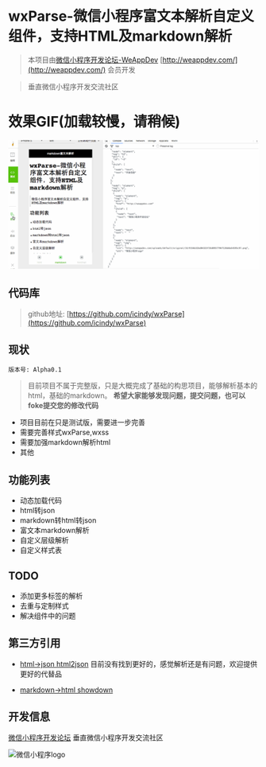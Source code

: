 # wxParse-微信小程序富文本解析自定义组件，支持HTML及markdown解析

> 本项目由[微信小程序开发论坛-WeAppDev](http://weappdev.com/) [http://weappdev.com/](http://weappdev.com/) 会员开发

> 垂直微信小程序开发交流社区

# 效果GIF(加载较慢，请稍候)

![wxParse.gif](screenshoot/wxParse.gif)

## 代码库

> github地址: [https://github.com/icindy/wxParse](https://github.com/icindy/wxParse)

## 现状

`版本号: Alpha0.1`

> 目前项目不属于完整版，只是大概完成了基础的构思项目，能够解析基本的html，基础的markdown。
**希望大家能够发现问题，提交问题，也可以foke提交您的修改代码**

* 项目目前在只是测试版，需要进一步完善
* 需要完善样式wxParse,wxss
* 需要加强markdown解析html
* 其他

## 功能列表

* 动态加载代码
* html转json
* markdown转html转json
* 富文本markdown解析
* 自定义层级解析
* 自定义样式表

## TODO

* 添加更多标签的解析
* 去重与定制样式
* 解决组件中的问题

## 第三方引用

* [html->json html2json](https://github.com/Jxck/html2json)
目前没有找到更好的，感觉解析还是有问题，欢迎提供更好的代替品

* [markdown->html showdown](https://github.com/showdownjs/showdown)

##  开发信息

[微信小程序开发论坛](http://weappdev.com)
垂直微信小程序开发交流社区

![微信小程序logo](http://weappdev.com/uploads/default/original/1X/9156b32bd04323f35d0957796f126b8a54595c97.png)